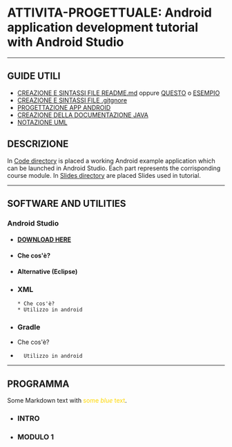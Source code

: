 # ATTIVITA-PROGETTUALE: Android application development tutorial with Android Studio
***
## GUIDE UTILI
* [CREAZIONE E SINTASSI FILE README.md](https://lorenzoneri.com/come-scrivere-un-readme/) oppure [QUESTO](https://www.ionos.it/digitalguide/siti-web/programmazione-del-sito-web/file-readme/) o [ESEMPIO](https://github.com/italia/readme-starterkit)
* [CREAZIONE E SINTASSI FILE .gitgnore](https://git-scm.com/docs/gitignore#_pattern_format)
* [PROGETTAZIONE APP ANDROID](https://www.html.it/guide/guida-android/)
* [CREAZIONE DELLA DOCUMENTAZIONE JAVA](https://person.dibris.unige.it/magillo-paola/P2_SMID04/lez11.html)
* [NOTAZIONE UML](https://www.tutorialspoint.com/uml/uml_basic_notations.htm)


## DESCRIZIONE
In [Code directory](/Code) is placed a working Android example application which can be launched in Android Studio. Each part represents the corrisponding course module.
In [Slides directory](/Slides) are placed Slides used in tutorial.

---
## SOFTWARE AND UTILITIES
### Android Studio
* #### [DOWNLOAD HERE](https://developer.android.com/studio)
* #### Che cos'è?
* #### Alternative (Eclipse)

* ### XML
      * Che cos'è?
      * Utilizzo in android

* ### Gradle
* Che cos'è?
*       Utilizzo in android

---
## PROGRAMMA
<p>Some Markdown text with <span style="color:gold">some <em>blue</em> text</span>.</p>

* ### INTRO


* ### MODULO 1










